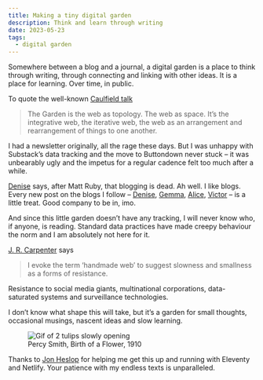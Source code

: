```yaml
---
title: Making a tiny digital garden
description: Think and learn through writing 
date: 2023-05-23
tags:
  - digital garden 
---
```


Somewhere between a blog and a journal, a digital garden is a place to think through writing, through connecting and linking with other ideas. It is a place for learning. Over time, in public.

To quote the well-known [Caulfield talk](https://hapgood.us/2015/10/17/the-garden-and-the-stream-a-technopastoral/)

> The Garden is the web as topology. The web as space. It’s the integrative web, the iterative web, the web as an arrangement and rearrangement of things to one another.

I had a newsletter originally, all the rage these days. But I was unhappy with Substack’s data tracking and the move to Buttondown never stuck – it was unbearably ugly and the impetus for a regular cadence felt too much after a while. 

[Denise](https://walknotes.com/2023/05/20/15-19-may/) says, after Matt Ruby, that blogging is dead. Ah well. I like blogs. Every new post on the blogs I follow – [Denise](https://walknotes.com/), [Gemma](https://gemmacope.land/writing/), [Alice](https://alicebartlett.co.uk/blog/weaknotes), [Victor](https://victorhwang.co/) – is a little treat. Good company to be in, imo. 

And since this little garden doesn’t have any tracking, I will never know who, if anyone, is reading. Standard data practices have made creepy behaviour the norm and I am absolutely not here for it.

[J. R. Carpenter](​​http://luckysoap.com/statements/handmadeweb.html) says

> I evoke the term ‘handmade web’ to suggest slowness and smallness as a forms of resistance.

Resistance to social media giants, multinational corporations, data-saturated systems and surveillance technologies. 

I don’t know what shape this will take, but it’s a garden for small thoughts, occasional musings, nascent ideas and  slow learning. 

<figure>
  <img src="https://d2w9rnfcy7mm78.cloudfront.net/4477776/original_9eaf08e3a7589347ad4f3b244d31837d.gif" alt="Gif of 2 tulips slowly opening">
  <figcaption class="small-text">Percy Smith, Birth of a Flower, 1910</figcaption>
</figure>

Thanks to [Jon Heslop](https://jonheslop.com/) for helping me get this up and running with Eleventy and Netlify. Your patience with my endless texts is unparalleled.